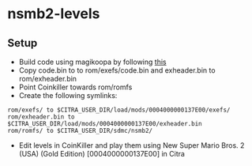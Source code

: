 # nsmb2-levels

## Setup
* Build code using magikoopa by following [this](https://nsmbhd.net/thread/4629-magikoopa-tutorial-how-asm-hacks-are-setup/)
* Copy code.bin to to rom/exefs/code.bin and exheader.bin to rom/exheader.bin
* Point Coinkiller towards rom/romfs
* Create the following symlinks:
```
rom/exefs/ to $CITRA_USER_DIR/load/mods/0004000000137E00/exefs/  
rom/exheader.bin to $CITRA_USER_DIR/load/mods/0004000000137E00/exheader.bin  
rom/romfs/ to $CITRA_USER_DIR/sdmc/nsmb2/
```
* Edit levels in CoinKiller and play them using New Super Mario Bros. 2 (USA) (Gold Edition) [0004000000137E00] in Citra
